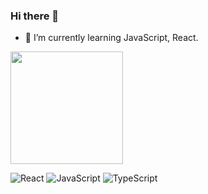 ### Hi there 👋

- 🌱 I’m currently learning JavaScript, React.

<img height="180em" src="https://github-readme-stats.vercel.app/api/top-langs/?username=chesterchenn&layout=compact&langs_count=7&theme=dracula"/>

![React](https://img.shields.io/badge/-React-553344?style=flat-square&logo=React)
![JavaScript](https://img.shields.io/badge/-JavaScript-553344?style=flat-square&logo=JavaScript)
![TypeScript](https://img.shields.io/badge/-TavaScript-553344?style=flat-square&logo=TypeScript)
